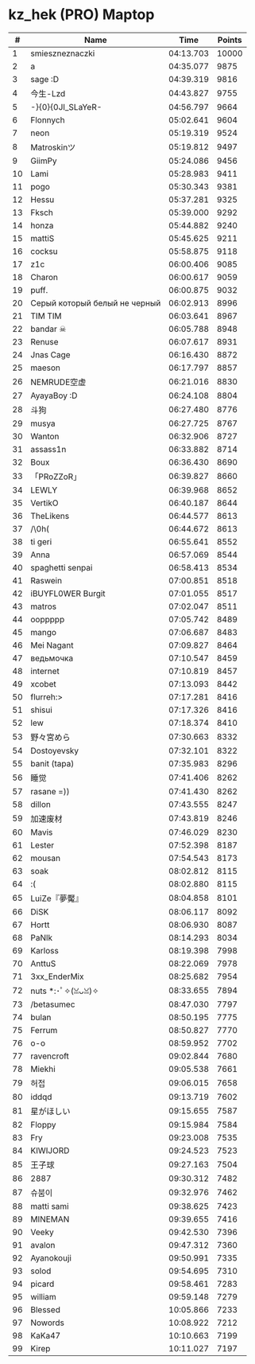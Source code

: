 # kz_hek (PRO) Maptop

|  # | Name | Time | Points |
|-------------- | -------------- | -------------- | -------------- | 
| 1 | smieszneznaczki | 04:13.703 | 10000 | 
| 2 | a | 04:35.077 | 9875 | 
| 3 | sage :D | 04:39.319 | 9816 | 
| 4 | 今生-Lzd | 04:43.827 | 9755 | 
| 5 | -}{0}{0JI_SLaYeR- | 04:56.797 | 9664 | 
| 6 | Flonnych | 05:02.641 | 9604 | 
| 7 | neon | 05:19.319 | 9524 | 
| 8 | Matroskinツ | 05:19.812 | 9497 | 
| 9 | GiimPy | 05:24.086 | 9456 | 
| 10 | Lami | 05:28.983 | 9411 | 
| 11 | pogo | 05:30.343 | 9381 | 
| 12 | Hessu | 05:37.281 | 9325 | 
| 13 | Fksch | 05:39.000 | 9292 | 
| 14 | honza | 05:44.882 | 9240 | 
| 15 | mattiS | 05:45.625 | 9211 | 
| 16 | cocksu | 05:58.875 | 9118 | 
| 17 | z1c | 06:00.406 | 9085 | 
| 18 | Charon | 06:00.617 | 9059 | 
| 19 | puff. | 06:00.875 | 9032 | 
| 20 | Серый который белый не черный | 06:02.913 | 8996 | 
| 21 | TIM TIM | 06:03.641 | 8967 | 
| 22 | bandar ☠ | 06:05.788 | 8948 | 
| 23 | Renuse | 06:07.617 | 8931 | 
| 24 | Jnas Cage | 06:16.430 | 8872 | 
| 25 | maeson | 06:17.797 | 8857 | 
| 26 | NEMRUDE空虚 | 06:21.016 | 8830 | 
| 27 | AyayaBoy :D | 06:24.108 | 8804 | 
| 28 | 斗狗 | 06:27.480 | 8776 | 
| 29 | musya | 06:27.725 | 8767 | 
| 30 | Wanton | 06:32.906 | 8727 | 
| 31 | assass1n | 06:33.882 | 8714 | 
| 32 | Boux | 06:36.430 | 8690 | 
| 33 | 「PRoZZoR」 | 06:39.827 | 8660 | 
| 34 | LEWLY | 06:39.968 | 8652 | 
| 35 | VertikO | 06:40.187 | 8644 | 
| 36 | TheLikens | 06:44.577 | 8613 | 
| 37 | /\0h( | 06:44.672 | 8613 | 
| 38 | ti geri | 06:55.641 | 8552 | 
| 39 | Anna | 06:57.069 | 8544 | 
| 40 | spaghetti senpai | 06:58.413 | 8534 | 
| 41 | Raswein | 07:00.851 | 8518 | 
| 42 | iBUYFL0WER Burgit | 07:01.055 | 8517 | 
| 43 | matros | 07:02.047 | 8511 | 
| 44 | ooppppp | 07:05.742 | 8489 | 
| 45 | mango | 07:06.687 | 8483 | 
| 46 | Mei Nagant | 07:09.827 | 8464 | 
| 47 | ведьмочка | 07:10.547 | 8459 | 
| 48 | internet | 07:10.819 | 8457 | 
| 49 | xcobet | 07:13.093 | 8442 | 
| 50 | flurreh:> | 07:17.281 | 8416 | 
| 51 | shisui | 07:17.326 | 8416 | 
| 52 | lew | 07:18.374 | 8410 | 
| 53 | 野々宮めら | 07:30.663 | 8332 | 
| 54 | Dostoyevsky | 07:32.101 | 8322 | 
| 55 | banit (tapa) | 07:35.983 | 8296 | 
| 56 | 睡觉 | 07:41.406 | 8262 | 
| 57 | rasane =)) | 07:41.430 | 8262 | 
| 58 | dillon | 07:43.555 | 8247 | 
| 59 | 加速废材 | 07:43.819 | 8246 | 
| 60 | Mavis | 07:46.029 | 8230 | 
| 61 | Lester | 07:52.398 | 8187 | 
| 62 | mousan | 07:54.543 | 8173 | 
| 63 | soak | 08:02.812 | 8115 | 
| 64 | :( | 08:02.880 | 8115 | 
| 65 | LuiZe『夢魘』 | 08:04.858 | 8101 | 
| 66 | DiSK | 08:06.117 | 8092 | 
| 67 | Hortt | 08:06.930 | 8087 | 
| 68 | PaNlk | 08:14.293 | 8034 | 
| 69 | Karloss | 08:19.398 | 7998 | 
| 70 | AnttuS | 08:22.069 | 7978 | 
| 71 | 3xx_EnderMix | 08:25.682 | 7954 | 
| 72 | nuts *:･ﾟ✧(ꈍᴗꈍ)✧ | 08:33.655 | 7894 | 
| 73 | /betasumec | 08:47.030 | 7797 | 
| 74 | bulan | 08:50.195 | 7775 | 
| 75 | Ferrum | 08:50.827 | 7770 | 
| 76 | o-o | 08:59.952 | 7702 | 
| 77 | ravencroft | 09:02.844 | 7680 | 
| 78 | Miekhi | 09:05.538 | 7661 | 
| 79 | 허접 | 09:06.015 | 7658 | 
| 80 | iddqd | 09:13.719 | 7602 | 
| 81 | 星がほしい | 09:15.655 | 7587 | 
| 82 | Floppy | 09:15.984 | 7584 | 
| 83 | Fry | 09:23.008 | 7535 | 
| 84 | KIWIJORD | 09:24.523 | 7523 | 
| 85 | 王子球 | 09:27.163 | 7504 | 
| 86 | 2887 | 09:30.312 | 7482 | 
| 87 | 슈붐이 | 09:32.976 | 7462 | 
| 88 | matti sami | 09:38.625 | 7423 | 
| 89 | MINEMAN | 09:39.655 | 7416 | 
| 90 | Veeky | 09:42.530 | 7396 | 
| 91 | avalon | 09:47.312 | 7360 | 
| 92 | Ayanokouji | 09:50.991 | 7335 | 
| 93 | solod | 09:54.695 | 7310 | 
| 94 | picard | 09:58.461 | 7283 | 
| 95 | william | 09:59.148 | 7279 | 
| 96 | Blessed | 10:05.866 | 7233 | 
| 97 | Nowords | 10:08.922 | 7212 | 
| 98 | KaKa47 | 10:10.663 | 7199 | 
| 99 | Kirep | 10:11.027 | 7197 | 

